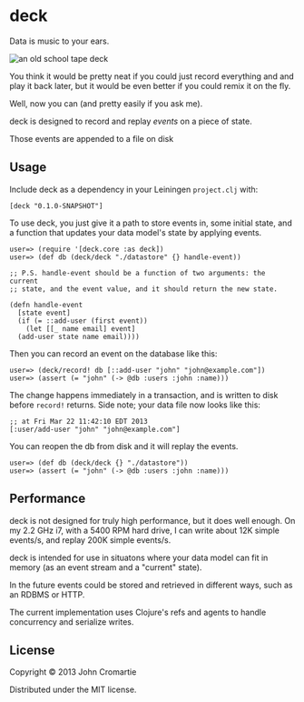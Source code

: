 # deck

Data is music to your ears.

![an old school tape deck](http://jcromartie.github.com/deck/images/deck.jpg)

You think it would be pretty neat if you could just record everything
and and play it back later, but it would be even better if you could
remix it on the fly.

Well, now you can (and pretty easily if you ask me).

deck is designed to record and replay *events* on a piece of state.

Those events are appended to a file on disk

## Usage

Include deck as a dependency in your Leiningen `project.clj` with:

    [deck "0.1.0-SNAPSHOT"]

To use deck, you just give it a path to store events in, some initial
state, and a function that updates your data model's state by applying
events.

    user=> (require '[deck.core :as deck])
    user=> (def db (deck/deck "./datastore" {} handle-event))
    
    ;; P.S. handle-event should be a function of two arguments: the current
    ;; state, and the event value, and it should return the new state.
    
    (defn handle-event
      [state event]
      (if (= ::add-user (first event))
        (let [[_ name email] event]
	  (add-user state name email))))

Then you can record an event on the database like this:

    user=> (deck/record! db [::add-user "john" "john@example.com"])
    user=> (assert (= "john" (-> @db :users :john :name)))

The change happens immediately in a transaction, and is written to
disk before `record!` returns. Side note; your data file now looks like
this:

    ;; at Fri Mar 22 11:42:10 EDT 2013
    [:user/add-user "john" "john@example.com"]

You can reopen the db from disk and it will replay the events.

    user=> (def db (deck/deck {} "./datastore"))
    user=> (assert (= "john" (-> @db :users :john :name)))

## Performance

deck is not designed for truly high performance, but it does well
enough. On my 2.2 GHz i7, with a 5400 RPM hard drive, I can write
about 12K simple events/s, and replay 200K simple events/s.

deck is intended for use in situatons where your data model can fit in
memory (as an event stream and a "current" state).

In the future events could be stored and retrieved in different ways,
such as an RDBMS or HTTP.

The current implementation uses Clojure's refs and agents to handle
concurrency and serialize writes.

## License

Copyright © 2013 John Cromartie

Distributed under the MIT license.
